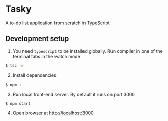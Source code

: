 # Tasky

A to-do list application from scratch in TypeScript

## Development setup

1. You need `typescript` to be installed globally. Run compiler in one of the terminal tabs in the watch mode

```sh
$ tsc -w
```

2. Install dependencies

```sh
$ npm i
```

3. Run local front-end server. By default it runs on port 3000

```sh
$ npm start
```

4. Open browser at [http://localhost:3000](http://localhost:3000)


